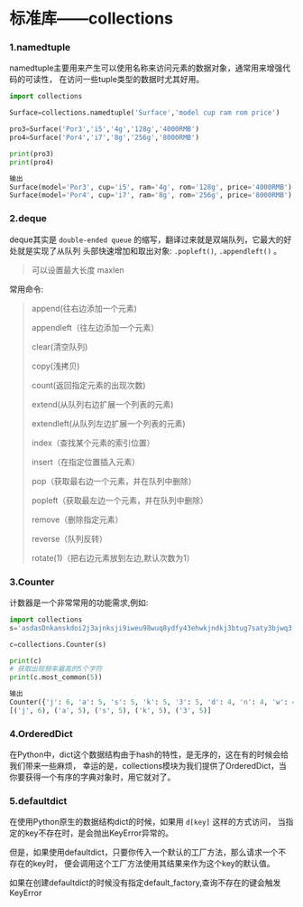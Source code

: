 # 标准库——collections

### 1.namedtuple

namedtuple主要用来产生可以使用名称来访问元素的数据对象，通常用来增强代码的可读性， 在访问一些tuple类型的数据时尤其好用。

```python
import collections

Surface=collections.namedtuple('Surface','model cup ram rom price')

pro3=Surface('Por3','i5','4g','128g','4000RMB')
pro4=Surface('Por4','i7','8g','256g','8000RMB')

print(pro3)
print(pro4)

输出
Surface(model='Por3', cup='i5', ram='4g', rom='128g', price='4000RMB')
Surface(model='Por4', cup='i7', ram='8g', rom='256g', price='8000RMB')
```

### 2.deque

deque其实是 `double-ended queue` 的缩写，翻译过来就是双端队列，它最大的好处就是实现了从队列 头部快速增加和取出对象: `.popleft()`, `.appendleft()` 。

> 可以设置最大长度 maxlen

常用命令:

>append(往右边添加一个元素)
>
>appendleft（往左边添加一个元素）
>
>clear(清空队列)
>
>copy(浅拷贝)
>
>count(返回指定元素的出现次数)
>
>extend(从队列右边扩展一个列表的元素)
>
>extendleft(从队列左边扩展一个列表的元素)
>
>index（查找某个元素的索引位置）
>
>insert（在指定位置插入元素）
>
>pop（获取最右边一个元素，并在队列中删除）
>
>popleft（获取最左边一个元素，并在队列中删除）
>
>remove（删除指定元素）
>
>reverse（队列反转）
>
>rotate(1)（把右边元素放到左边,默认次数为1）

### 3.Counter

计数器是一个非常常用的功能需求,例如:

```python
import collections
s='asdasDnkanskdoi2j3ajnksji9iweu98wuq8ydfy43ehwkjndkj3btug7saty3bjwq3'

c=collections.Counter(s)

print(c)
# 获取出现频率最高的5个字符
print(c.most_common(5))

输出
Counter({'j': 6, 'a': 5, 's': 5, 'k': 5, '3': 5, 'd': 4, 'n': 4, 'w': 4, 'i': 3, 'u': 3, 'y': 3, '9': 2, 'e': 2, '8': 2, 'q': 2, 'b': 2, 't': 2, 'D': 1, 'o': 1, '2': 1, 'f': 1, '4': 1, 'h': 1, 'g': 1, '7': 1})
[('j', 6), ('a', 5), ('s', 5), ('k', 5), ('3', 5)]
```

### 4.OrderedDict

在Python中，dict这个数据结构由于hash的特性，是无序的，这在有的时候会给我们带来一些麻烦， 幸运的是，collections模块为我们提供了OrderedDict，当你要获得一个有序的字典对象时，用它就对了。

### 5.defaultdict

在使用Python原生的数据结构dict的时候，如果用 `d[key]` 这样的方式访问， 当指定的key不存在时，是会抛出KeyError异常的。

但是，如果使用defaultdict，只要你传入一个默认的工厂方法，那么请求一个不存在的key时， 便会调用这个工厂方法使用其结果来作为这个key的默认值。

如果在创建defaultdict的时候没有指定default_factory,查询不存在的键会触发KeyError





